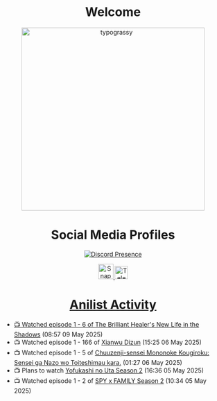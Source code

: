 <div align="center">

# Welcome
<a href="https://github.com/kawarimidoll/typograssy">
    <img alt="typograssy" src="https://typograssy.deno.dev/api?text=%E3%82%88%E3%81%86%E3%81%93%E3%81%9D%E3%81%BF%E3%81%AA%E3%81%95%E3%82%93%20-%20Sheby--&&l0=none&l1=82d9d0&l2=027353&l3=038c4c&l4=01402e&bg=none&frame=none&speed=100&comment=" width="421.99">
</a>

</div>

<div align="center">

# Social Media Profiles

[![Discord Presence](https://lanyard.cnrad.dev/api/612532963938271232)](https://discord.com/users/612532963938271232)


<a href="https://www.snapchat.com/add/a.sheby" title="Snapchat Profile">
    <img src="https://www.freepnglogos.com/uploads/snapchat-logo-png-0.png" width="35" alt="Snapchat Logo" />


<a href="https://t.me/ASheby" title="Telegram Profile">
    <img src="https://www.freepnglogos.com/uploads/telegram-logo-png-0.png" width="30" alt="Telegram Logo" />


</div>

<div align="center">

# Anilist Activity

</div>

<!-- ANILIST_ACTIVITY:start -->

-   📺 Watched episode 1 - 6 of [The Brilliant Healer's New Life in the Shadows](https://anilist.co/anime/175872) (08:57 09 May 2025)
-   📺 Watched episode 1 - 166 of [Xianwu Dizun](https://anilist.co/anime/132472) (15:25 06 May 2025)
-   📺 Watched episode 1 - 5 of [Chuuzenji-sensei Mononoke Kougiroku: Sensei ga Nazo wo Toiteshimau kara.](https://anilist.co/anime/182419) (01:27 06 May 2025)
-   📺 Plans to watch [Yofukashi no Uta Season 2](https://anilist.co/anime/175914) (16:36 05 May 2025)
-   📺 Watched episode 1 - 2 of [SPY x FAMILY Season 2](https://anilist.co/anime/158927) (10:34 05 May 2025)

<!-- ANILIST_ACTIVITY:end -->
